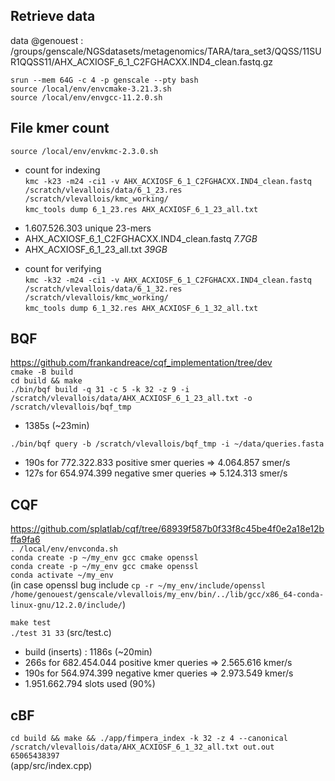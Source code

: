 ## Retrieve data
data @genouest : 
/groups/genscale/NGSdatasets/metagenomics/TARA/tara_set3/QQSS/11SUR1QQSS11/AHX_ACXIOSF_6_1_C2FGHACXX.IND4_clean.fastq.gz

`srun --mem 64G -c 4 -p genscale --pty bash`  
`source /local/env/envcmake-3.21.3.sh`  
`source /local/env/envgcc-11.2.0.sh`  

## File kmer count
`source /local/env/envkmc-2.3.0.sh`  
  + count for indexing  
`kmc -k23 -m24 -ci1 -v AHX_ACXIOSF_6_1_C2FGHACXX.IND4_clean.fastq /scratch/vlevallois/data/6_1_23.res /scratch/vlevallois/kmc_working/`  
`kmc_tools dump 6_1_23.res AHX_ACXIOSF_6_1_23_all.txt`  
  - 1.607.526.303 unique 23-mers
  - AHX_ACXIOSF_6_1_C2FGHACXX.IND4_clean.fastq *7.7GB*
  - AHX_ACXIOSF_6_1_23_all.txt *39GB*

  + count for verifying  
`kmc -k32 -m24 -ci1 -v AHX_ACXIOSF_6_1_C2FGHACXX.IND4_clean.fastq /scratch/vlevallois/data/6_1_32.res /scratch/vlevallois/kmc_working/`  
`kmc_tools dump 6_1_32.res AHX_ACXIOSF_6_1_32_all.txt`  

## BQF
https://github.com/frankandreace/cqf_implementation/tree/dev  
`cmake -B build`  
`cd build && make`  
`./bin/bqf build -q 31 -c 5 -k 32 -z 9 -i /scratch/vlevallois/data/AHX_ACXIOSF_6_1_23_all.txt -o /scratch/vlevallois/bqf_tmp`
  - 1385s (~23min)
  
`./bin/bqf query -b /scratch/vlevallois/bqf_tmp -i ~/data/queries.fasta`
  - 190s for 772.322.833 positive smer queries => 4.064.857 smer/s
  - 127s for 654.974.399 negative smer queries => 5.124.313 smer/s

## CQF 
https://github.com/splatlab/cqf/tree/68939f587b0f33f8c45be4f0e2a18e12bffa9fa6  
`. /local/env/envconda.sh`  
`conda create -p ~/my_env gcc cmake openssl`  
`conda create -p ~/my_env gcc cmake openssl`  
`conda activate ~/my_env`  
(in case openssl bug include `cp -r ~/my_env/include/openssl /home/genouest/genscale/vlevallois/my_env/bin/../lib/gcc/x86_64-conda-linux-gnu/12.2.0/include/`)  
  
`make test`  
`./test 31 33` (src/test.c)  
  - build (inserts) : 1186s (~20min)
  - 266s for 682.454.044 positive kmer queries => 2.565.616 kmer/s
  - 190s for 564.974.399 negative kmer queries => 2.973.549 kmer/s
  - 1.951.662.794 slots used (90%)

## cBF
`cd build && make && ./app/fimpera_index -k 32 -z 4 --canonical /scratch/vlevallois/data/AHX_ACXIOSF_6_1_32_all.txt out.out 65065438397`  
(app/src/index.cpp)  
